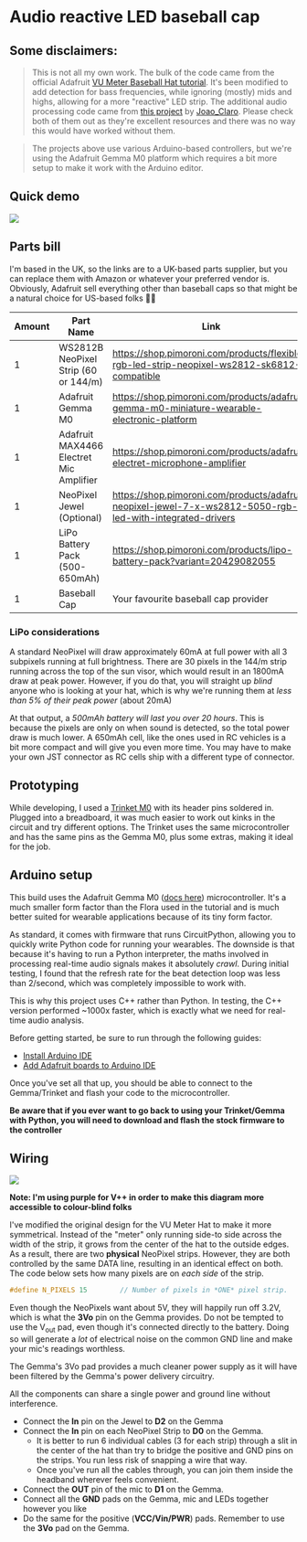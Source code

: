 # Audio reactive LED baseball cap

## Some disclaimers:

> This is not all my own work. The bulk of the code came from the official Adafruit [VU Meter Baseball Hat tutorial](https://learn.adafruit.com/vu-meter-baseball-hat/overview). It's been modified to add detection for bass frequencies, while ignoring (mostly) mids and highs, allowing for a more "reactive" LED strip.
> The additional audio processing code came from [this project](https://create.arduino.cc/projecthub/Joao_Claro/arduino-beat-detector-d0a21f) by [Joao_Claro](https://create.arduino.cc/projecthub/Joao_Claro). Please check both of them out as they're excellent resources and there was no way this would have worked without them.

> The projects above use various Arduino-based controllers, but we're using the Adafruit Gemma M0 platform which requires a bit more setup to make it work with the Arduino editor.

## Quick demo

[![](http://img.youtube.com/vi/DGkDaRPkA_0/0.jpg)](http://www.youtube.com/watch?v=DGkDaRPkA_0 "")

## Parts bill

I'm based in the UK, so the links are to a UK-based parts supplier, but you can replace them with Amazon or whatever your preferred vendor is. Obviously, Adafruit sell everything other than baseball caps so that might be a natural choice for US-based folks 🤷‍♂️

| Amount | Part Name                               | Link                                                                                                       |
| ------ | --------------------------------------- | ---------------------------------------------------------------------------------------------------------- |
| 1      | WS2812B NeoPixel Strip (60 or 144/m)    | https://shop.pimoroni.com/products/flexible-rgb-led-strip-neopixel-ws2812-sk6812-compatible                |
| 1      | Adafruit Gemma M0                       | https://shop.pimoroni.com/products/adafruit-gemma-m0-miniature-wearable-electronic-platform                |
| 1      | Adafruit MAX4466 Electret Mic Amplifier | https://shop.pimoroni.com/products/adafruit-electret-microphone-amplifier                                  |
| 1      | NeoPixel Jewel (Optional)               | https://shop.pimoroni.com/products/adafruit-neopixel-jewel-7-x-ws2812-5050-rgb-led-with-integrated-drivers |
| 1      | LiPo Battery Pack (500-650mAh)          | https://shop.pimoroni.com/products/lipo-battery-pack?variant=20429082055                                   |
| 1      | Baseball Cap                            | Your favourite baseball cap provider                                                                       |

### LiPo considerations

A standard NeoPixel will draw approximately 60mA at full power with all 3 subpixels running at full brightness. There are 30 pixels in the 144/m strip running across the top of the sun visor, which would result in an 1800mA draw at peak power. However, if you do that, you will straight up _blind_ anyone who is looking at your hat, which is why we're running them at _less than 5% of their peak power_ (about 20mA)

At that output, a _500mAh battery will last you over 20 hours_. This is because the pixels are only on when sound is detected, so the total power draw is much lower. A 650mAh cell, like the ones used in RC vehicles is a bit more compact and will give you even more time. You may have to make your own JST connector as RC cells ship with a different type of connector.

## Prototyping

While developing, I used a [Trinket M0](https://shop.pimoroni.com/products/adafruit-trinket-m0-for-use-with-circuitpython-arduino-ide) with its header pins soldered in. Plugged into a breadboard, it was much easier to work out kinks in the circuit and try different options. The Trinket uses the same microcontroller and has the same pins as the Gemma M0, plus some extras, making it ideal for the job.

## Arduino setup

This build uses the Adafruit Gemma M0 ([docs here](https://learn.adafruit.com/adafruit-gemma-m0/pinouts)) microcontroller. It's a much smaller form factor than the Flora used in the tutorial and is much better suited for wearable applications because of its tiny form factor.

As standard, it comes with firmware that runs CircuitPython, allowing you to quickly write Python code for running your wearables. The downside is that because it's having to run a Python interpreter, the maths involved in processing real-time audio signals makes it absolutely _crawl_. During initial testing, I found that the refresh rate for the beat detection loop was less than 2/second, which was completely impossible to work with.

This is why this project uses C++ rather than Python. In testing, the C++ version performed ~1000x faster, which is exactly what we need for real-time audio analysis.

Before getting started, be sure to run through the following guides:

- [Install Arduino IDE](https://www.arduino.cc/en/Guide/HomePage)
- [Add Adafruit boards to Arduino IDE](https://learn.adafruit.com/adafruit-gemma-m0/arduino-ide-setup)

Once you've set all that up, you should be able to connect to the Gemma/Trinket and flash your code to the microcontroller.

**Be aware that if you ever want to go back to using your Trinket/Gemma with Python, you will need to download and flash the stock firmware to the controller**

## Wiring

![](https://p-mrfzmav.t0.n0.cdn.getcloudapp.com/items/kpuYDneo/DiscoHat_bb.png?v=effe038502d960c333dc8c81dbdeb2d3|width=400)

**Note: I'm using purple for V++ in order to make this diagram more accessible to colour-blind folks**

I've modified the original design for the VU Meter Hat to make it more symmetrical. Instead of the "meter" only running side-to side across the width of the strip, it grows from the center of the hat to the outside edges. As a result, there are two **physical** NeoPixel strips. However, they are both controlled by the same DATA line, resulting in an identical effect on both. The code below sets how many pixels are on _each side_ of the strip.

```cpp
#define N_PIXELS 15        // Number of pixels in *ONE* pixel strip.
```

Even though the NeoPixels want about 5V, they will happily run off 3.2V, which is what the **3Vo** pin on the Gemma provides. Do not be tempted to use the V<sub>out</sub> pad, even though it's connected directly to the battery. Doing so will generate a _lot_ of electrical noise on the common GND line and make your mic's readings worthless.

The Gemma's 3Vo pad provides a much cleaner power supply as it will have been filtered by the Gemma's power delivery circuitry.

All the components can share a single power and ground line without interference.

- Connect the **In** pin on the Jewel to **D2** on the Gemma
- Connect the **In** pin on each NeoPixel Strip to **D0** on the Gemma.
  - It is better to run 6 individual cables (3 for each strip) through a slit in the center of the hat than try to bridge the positive and GND pins on the strips. You run less risk of snapping a wire that way.
  - Once you've run all the cables through, you can join them inside the headband wherever feels convenient.
- Connect the **OUT** pin of the mic to **D1** on the Gemma.
- Connect all the **GND** pads on the Gemma, mic and LEDs together however you like
- Do the same for the positive (**VCC/Vin/PWR**) pads. Remember to use the **3Vo** pad on the Gemma.
